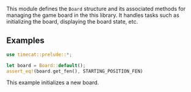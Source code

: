 This module defines the `Board` structure and its associated methods for managing the game board in the this library. It handles tasks such as initializing the board, displaying the board state, etc.

## Examples
```rust
use timecat::prelude::*;

let board = Board::default();
assert_eq!(board.get_fen(), STARTING_POSITION_FEN)
```

This example initializes a new board.
